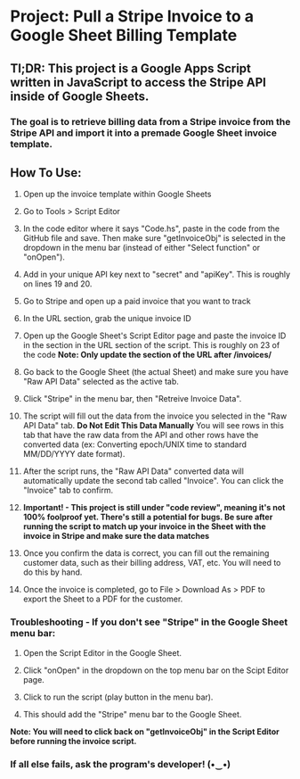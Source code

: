 # Project: Pull a Stripe Invoice to a Google Sheet Billing Template 

## Tl;DR: This project is a Google Apps Script written in JavaScript to access the Stripe API inside of Google Sheets.
### The goal is to retrieve billing data from a Stripe invoice from the Stripe API and import it into a premade Google Sheet invoice template. 

## How To Use:

1. Open up the invoice template within Google Sheets

2. Go to Tools > Script Editor

3. In the code editor where it says "Code.hs", paste in the code from the GitHub file and save. Then make sure "getInvoiceObj" is selected in the dropdown in the menu bar (instead of either "Select function" or "onOpen").

4. Add in your unique API key next to "secret" and "apiKey". This is roughly on lines 19 and 20.

5. Go to Stripe and open up a paid invoice that you want to track

6. In the URL section, grab the unique invoice ID

7. Open up the Google Sheet's Script Editor page and paste the invoice ID in the section in the URL section of the script. This is roughly on 23 of the code **Note: Only update the section of the URL after /invoices/**

8. Go back to the Google Sheet (the actual Sheet) and make sure you have "Raw API Data" selected as the active tab.

9. Click "Stripe" in the menu bar, then "Retreive Invoice Data".

10. The script will fill out the data from the invoice you selected in the "Raw API Data" tab. **Do Not Edit This Data Manually** You will see rows in this tab that have the raw data from the API and other rows have the converted data (ex: Converting epoch/UNIX time to standard MM/DD/YYYY date format).

11. After the script runs, the "Raw API Data" converted data will automatically update the second tab called "Invoice". You can click the "Invoice" tab to confirm.

12. **Important! - This project is still under "code review", meaning it's not 100% foolproof yet. There's still a potential for bugs. Be sure after running the script to match up your invoice in the Sheet with the invoice in Stripe and make sure the data matches**

13. Once you confirm the data is correct, you can fill out the remaining customer data, such as their billing address, VAT, etc. You will need to do this by hand.

14. Once the invoice is completed, go to File > Download As > PDF to export the Sheet to a PDF for the customer.

### Troubleshooting - If you don't see "Stripe" in the Google Sheet menu bar:

1. Open the Script Editor in the Google Sheet.

2. Click "onOpen" in the dropdown on the top menu bar on the Scipt Editor page. 

3. Click to run the script (play button in the menu bar).

4. This should add the "Stripe" menu bar to the Google Sheet.

**Note: You will need to click back on "getInvoiceObj" in the Script Editor before running the invoice script.**

### If all else fails, ask the program's developer! (•‿•)

